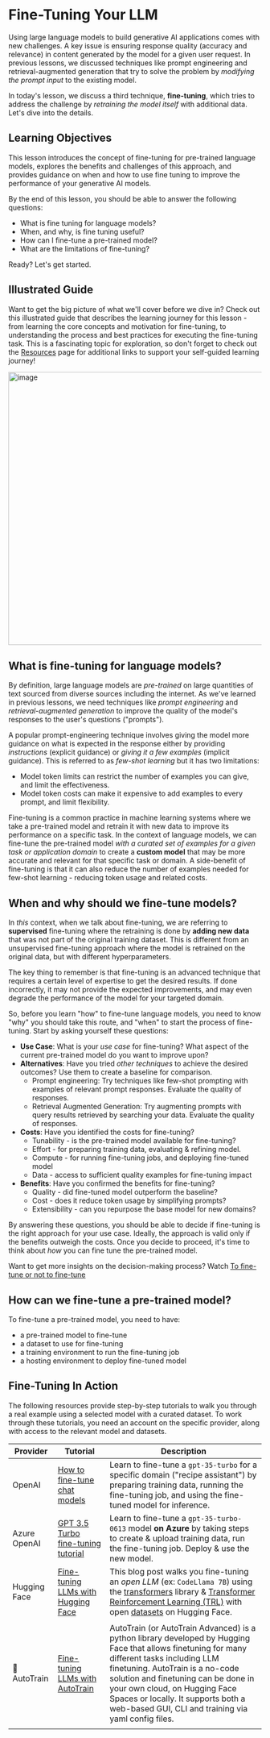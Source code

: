
# Fine-Tuning Your LLM

Using large language models to build generative AI applications comes with new challenges. A key issue is ensuring response quality (accuracy and relevance) in content generated by the model for a given user request. In previous lessons, we discussed techniques like prompt engineering and retrieval-augmented generation that try to solve the problem by _modifying the prompt input_ to the existing model.

In today's lesson, we discuss a third technique, **fine-tuning**, which tries to address the challenge by _retraining the model itself_ with additional data. Let's dive into the details.

## Learning Objectives

This lesson introduces the concept of fine-tuning for pre-trained language models, explores the benefits and challenges of this approach, and provides guidance on when and how to use fine tuning to improve the performance of your generative AI models.

By the end of this lesson, you should be able to answer the following questions:

- What is fine tuning for language models?
- When, and why, is fine tuning useful?
- How can I fine-tune a pre-trained model?
- What are the limitations of fine-tuning?

Ready? Let's get started.

## Illustrated Guide

Want to get the big picture of what we'll cover before we dive in? Check out this illustrated guide that describes the learning journey for this lesson - from learning the core concepts and motivation for fine-tuning, to understanding the process and best practices for executing the fine-tuning task. This is a fascinating topic for exploration, so don't forget to check out the [Resources](./RESOURCES.md?WT.mc_id=academic-105485-koreyst) page for additional links to support your self-guided learning journey!

<img width="1041" height="542" alt="image" src="https://github.com/user-attachments/assets/efb927bb-9261-4c73-8c66-f373600fc38d" />


## What is fine-tuning for language models?

By definition, large language models are _pre-trained_ on large quantities of text sourced from diverse sources including the internet. As we've learned in previous lessons, we need techniques like _prompt engineering_ and _retrieval-augmented generation_ to improve the quality of the model's responses to the user's questions ("prompts").

A popular prompt-engineering technique involves giving the model more guidance on what is expected in the response either by providing _instructions_ (explicit guidance) or _giving it a few examples_ (implicit guidance). This is referred to as _few-shot learning_ but it has two limitations:

- Model token limits can restrict the number of examples you can give, and limit the effectiveness.
- Model token costs can make it expensive to add examples to every prompt, and limit flexibility.

Fine-tuning is a common practice in machine learning systems where we take a pre-trained model and retrain it with new data to improve its performance on a specific task. In the context of language models, we can fine-tune the pre-trained model _with a curated set of examples for a given task or application domain_ to create a **custom model** that may be more accurate and relevant for that specific task or domain. A side-benefit of fine-tuning is that it can also reduce the number of examples needed for few-shot learning - reducing token usage and related costs.

## When and why should we fine-tune models?

In _this_ context, when we talk about fine-tuning, we are referring to **supervised** fine-tuning where the retraining is done by **adding new data** that was not part of the original training dataset. This is different from an unsupervised fine-tuning approach where the model is retrained on the original data, but with different hyperparameters.

The key thing to remember is that fine-tuning is an advanced technique that requires a certain level of expertise to get the desired results. If done incorrectly, it may not provide the expected improvements, and may even degrade the performance of the model for your targeted domain.

So, before you learn "how" to fine-tune language models, you need to know "why" you should take this route, and "when" to start the process of fine-tuning. Start by asking yourself these questions:

- **Use Case**: What is your _use case_ for fine-tuning? What aspect of the current pre-trained model do you want to improve upon?
- **Alternatives**: Have you tried _other techniques_ to achieve the desired outcomes? Use them to create a baseline for comparison.
  - Prompt engineering: Try techniques like few-shot prompting with examples of relevant prompt responses. Evaluate the quality of responses.
  - Retrieval Augmented Generation: Try augmenting prompts with query results retrieved by searching your data. Evaluate the quality of responses.
- **Costs**: Have you identified the costs for fine-tuning?
  - Tunability - is the pre-trained model available for fine-tuning?
  - Effort - for preparing training data, evaluating & refining model.
  - Compute - for running fine-tuning jobs, and deploying fine-tuned model
  - Data - access to sufficient quality examples for fine-tuning impact
- **Benefits**: Have you confirmed the benefits for fine-tuning?
  - Quality - did fine-tuned model outperform the baseline?
  - Cost - does it reduce token usage by simplifying prompts?
  - Extensibility - can you repurpose the base model for new domains?

By answering these questions, you should be able to decide if fine-tuning is the right approach for your use case. Ideally, the approach is valid only if the benefits outweigh the costs. Once you decide to proceed, it's time to think about _how_ you can fine tune the pre-trained model.

Want to get more insights on the decision-making process? Watch [To fine-tune or not to fine-tune](https://www.youtube.com/watch?v=0Jo-z-MFxJs)

## How can we fine-tune a pre-trained model?

To fine-tune a pre-trained model, you need to have:

- a pre-trained model to fine-tune
- a dataset to use for fine-tuning
- a training environment to run the fine-tuning job
- a hosting environment to deploy fine-tuned model

## Fine-Tuning In Action

The following resources provide step-by-step tutorials to walk you through a real example using a selected model with a curated dataset. To work through these tutorials, you need an account on the specific provider, along with access to the relevant model and datasets.

| Provider     | Tutorial                                                                                                                                                                       | Description                                                                                                                                                                                                                                                                                                                                                                                                                        |
| ------------ | ------------------------------------------------------------------------------------------------------------------------------------------------------------------------------ | ---------------------------------------------------------------------------------------------------------------------------------------------------------------------------------------------------------------------------------------------------------------------------------------------------------------------------------------------------------------------------------------------------------------------------------- |
| OpenAI       | [How to fine-tune chat models](https://github.com/openai/openai-cookbook/blob/main/examples/How_to_finetune_chat_models.ipynb?WT.mc_id=academic-105485-koreyst)                | Learn to fine-tune a `gpt-35-turbo` for a specific domain ("recipe assistant") by preparing training data, running the fine-tuning job, and using the fine-tuned model for inference.                                                                                                                                                                                                                                              |
| Azure OpenAI | [GPT 3.5 Turbo fine-tuning tutorial](https://learn.microsoft.com/azure/ai-services/openai/tutorials/fine-tune?tabs=python-new%2Ccommand-line?WT.mc_id=academic-105485-koreyst) | Learn to fine-tune a `gpt-35-turbo-0613` model **on Azure** by taking steps to create & upload training data, run the fine-tuning job. Deploy & use the new model.                                                                                                                                                                                                                                                                 |
| Hugging Face | [Fine-tuning LLMs with Hugging Face](https://www.philschmid.de/fine-tune-llms-in-2024-with-trl?WT.mc_id=academic-105485-koreyst)                                               | This blog post walks you fine-tuning an _open LLM_ (ex: `CodeLlama 7B`) using the [transformers](https://huggingface.co/docs/transformers/index?WT.mc_id=academic-105485-koreyst) library & [Transformer Reinforcement Learning (TRL)](https://huggingface.co/docs/trl/index?WT.mc_id=academic-105485-koreyst]) with open [datasets](https://huggingface.co/docs/datasets/index?WT.mc_id=academic-105485-koreyst) on Hugging Face. |
|              |                                                                                                                                                                                |                                                                                                                                                                                                                                                                                                                                                                                                                                    |
| 🤗 AutoTrain | [Fine-tuning LLMs with AutoTrain](https://github.com/huggingface/autotrain-advanced/?WT.mc_id=academic-105485-koreyst)                                                         | AutoTrain (or AutoTrain Advanced) is a python library developed by Hugging Face that allows finetuning for many different tasks including LLM finetuning. AutoTrain is a no-code solution and finetuning can be done in your own cloud, on Hugging Face Spaces or locally. It supports both a web-based GUI, CLI and training via yaml config files.                                                                               |
|              |                                                                                                                                                                                |                                                                                                                                                                                                                                                                                                                                                                                                                                    |

